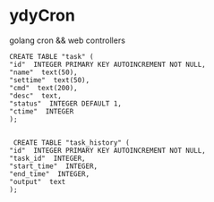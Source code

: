 # ydyCron
golang cron &amp;&amp; web controllers


    CREATE TABLE "task" (
    "id"  INTEGER PRIMARY KEY AUTOINCREMENT NOT NULL,
    "name"  text(50),
    "settime"  text(50),
    "cmd"  text(200),
    "desc"  text,
    "status"  INTEGER DEFAULT 1,
    "ctime"  INTEGER
    );


     CREATE TABLE "task_history" (
    "id"  INTEGER PRIMARY KEY AUTOINCREMENT NOT NULL,
    "task_id"  INTEGER,
    "start_time"  INTEGER,
    "end_time"  INTEGER,
    "output"  text
    );


